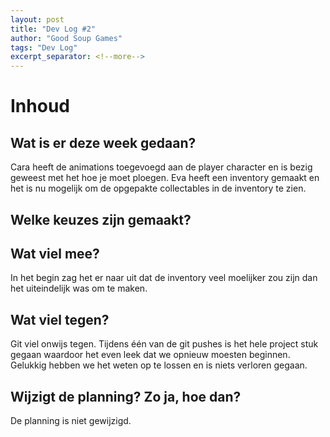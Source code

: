 ```yaml
---
layout: post
title: "Dev Log #2"
author: "Good Soup Games"
tags: "Dev Log"
excerpt_separator: <!--more-->
---
```


# Inhoud
## Wat is er deze week gedaan?
Cara heeft de animations toegevoegd aan de player character en is bezig geweest met het hoe je moet ploegen. Eva heeft een inventory gemaakt en het is nu mogelijk om de opgepakte collectables in de inventory te zien.

## Welke keuzes zijn gemaakt?


## Wat viel mee?
In het begin zag het er naar uit dat de inventory veel moelijker zou zijn dan het uiteindelijk was om te maken. 

## Wat viel tegen?
Git viel onwijs tegen. Tijdens één van de git pushes is het hele project stuk gegaan waardoor het even leek dat we opnieuw moesten beginnen. Gelukkig hebben we het weten op te lossen en is niets verloren gegaan.

## Wijzigt de planning? Zo ja, hoe dan?
De planning is niet gewijzigd.